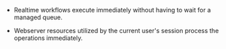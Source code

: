 - Realtime workflows execute immediately without having to wait for a managed queue.

- Webserver resources utilized by the current user's session process the operations immediately.
